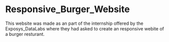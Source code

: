 ﻿# Responsive_Burger_Website
<p> This website was made as an part of the internship offered by the Exposys_DataLabs where they had asked to create an responsive webite of a burger resturant. </p>

